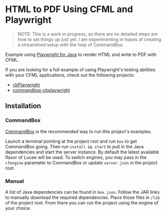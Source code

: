 # HTML to PDF Using CFML and Playwright

> NOTE: This is a work in progress, so there are no detailed steps are how to set things up just yet. I am experimenting in hopes of creating a streamlined setup with the help of CommandBox.

Example using [Playwright for Java](https://playwright.dev/java/) to render HTML and write to PDF with CFML.

If you are looking for a full example of using Playwright's testing abilities with your CFML applicaitons, check out the following projects:
* [cbPlaywright](https://github.com/coldbox-modules/cbPlaywright)
* [commandbox-cbplaywright](https://github.com/commandbox-modules/commandbox-cbplaywright)

## Installation

### CommandBox

[CommandBox](https://www.ortussolutions.com/products/commandbox) is the recommended way to run this project's examples.

Launch a terminal pointing at the project root and run `box` to get CommandBox going. Then run `install && start` to pull in the Java dependencies and start the server instance. By default the latest available flavor of Lucee will be used. To switch engines, you may pass in the `cfengine` parameter to CommandBox or update `server.json` in the project root.

### Manual

A list of Java dependencies can be found in `box.json`. Follow the JAR links to manually download the required dependencies. Place those files in `/lib` of the project root. From there you can run the project using the engine of your choice.
